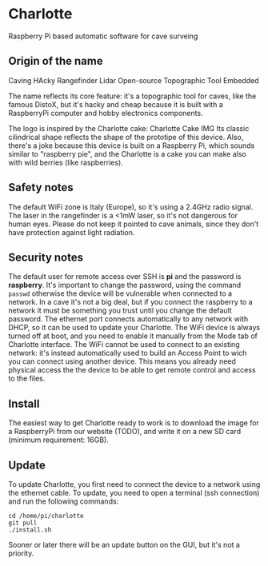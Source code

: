 # Charlotte
Raspberry Pi based automatic software for cave surveing

## Origin of the name
Caving
HAcky
Rangefinder
Lidar
Open-source
Topographic
Tool
Embedded

The name reflects its core feature: it's a topographic tool for caves, like the famous DistoX, but it's hacky and cheap because it is built with a RaspberryPi computer and hobby electronics components.

The logo is inspired by the Charlotte cake:
Charlotte Cake IMG
Its classic cilindrical shape reflects the shape of the prototipe of this device. Also, there's a joke because this device is built on a Raspberry Pi, which sounds similar to "raspberry pie", and the Charlotte is a cake you can make also with wild berries (like raspberries).

## Safety notes
The default WiFi zone is Italy (Europe), so it's using a 2.4GHz radio signal.
The laser in the rangefinder is a <1mW laser, so it's not dangerous for human eyes. Please do not keep it pointed to cave animals, since they don't have protection against light radiation.

## Security notes
The default user for remote access over SSH is **pi** and the password is **raspberry**. It's important to change the password, using the command
`passwd`
otherwise the device will be vulnerable when connected to a network. In a cave it's not a big deal, but if you connect the raspberry to a network it must be something you trust until you change the default password.
The ethernet port connects automatically to any network with DHCP, so it can be used to update your Charlotte.
The WiFi device is always turned off at boot, and you need to enable it manually from the Mode tab of Charlotte interface. The WiFi cannot be used to connect to an existing network: it's instead automatically used to build an Access Point to wich you can connect using another device. This means you already need physical access the the device to be able to get remote control and access to the files.

## Install
The easiest way to get Charlotte ready to work is to download the image for a RaspberryPi from our website (TODO), and write it on a new SD card (minimum requirement: 16GB).

## Update
To update Charlotte, you first need to connect the device to a network using the ethernet cable. To update, you need to open a terminal (ssh connection) and run the following commands:
```
cd /home/pi/charlotte
git pull
./install.sh
```
Sooner or later there will be an update button on the GUI, but it's not a priority.

